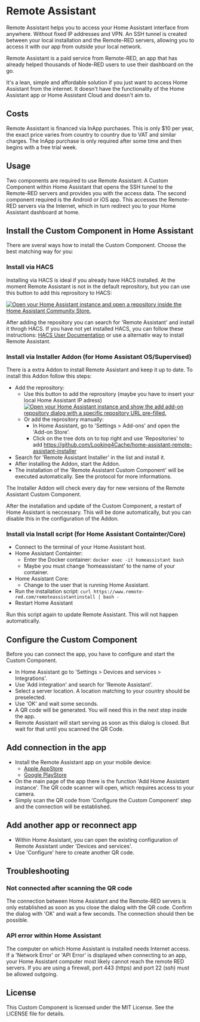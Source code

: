 # Remote Assistant

Remote Assistant helps you to access your Home Assistant interface from anywhere. Without fixed IP addresses and VPN. An SSH tunnel is created between your local installation and the Remote-RED servers, allowing you to access it with our app from outside your local network.

Remote Assistant is a paid service from Remote-RED, an app that has already helped thousands of Node-RED users to use their dashboard on the go.

It's a lean, simple and affordable solution if you just want to access Home Assistant from the internet. It doesn't have the functionality of the Home Assistant app or Home Assistant Cloud and doesn't aim to.

## Costs

Remote Assistant is financed via InApp purchases. This is only $10 per year, the exact price varies from country to country due to VAT and similar charges. The InApp purchase is only required after some time and then begins with a free trial week.

## Usage

Two components are required to use Remote Assistant: A Custom Component within Home Assistant that opens the SSH tunnel to the Remote-RED servers and provides you with the access data. The second component required is the Android or iOS app. This accesses the Remote-RED servers via the Internet, which in turn redirect you to your Home Assistant dashboard at home.

## Install the Custom Component in Home Assistant

There are sveral ways how to install the Custom Component. Choose the best matching way for you:

### Install via HACS

Installing via HACS is ideal if you already have HACS installed. At the moment Remote Assistant is not in the default reprository, but you can use this button to add this reprository to HACS:

[![Open your Home Assistant instance and open a repository inside the Home Assistant Community Store.](https://my.home-assistant.io/badges/hacs_repository.svg)](https://my.home-assistant.io/redirect/hacs_repository/?owner=looking4cache&repository=home-assistant-remote-assistant&category=integration)

After adding the repository you can search for 'Remote Assistant' and install it throgh HACS. If you have not yet installed HACS, you can follow these instructions: [HACS User Documentation](https://hacs.xyz/docs/use/) or use a alternativ way to install Remote Assistant.

### Install via Installer Addon (for Home Assistant OS/Supervised)

There is a extra Addon to install Remote Assistant and keep it up to date. To install this Addon follow this steps:
- Add the reprository:
  - Use this button to add the reprository (maybe you have to insert your local Home Assistant IP adress)
[![Open your Home Assistant instance and show the add add-on repository dialog with a specific repository URL pre-filled.](https://my.home-assistant.io/badges/supervisor_add_addon_repository.svg)](https://my.home-assistant.io/redirect/supervisor_add_addon_repository/?repository_url=https%3A%2F%2Fgithub.com%2FLooking4Cache%2Fhome-assistant-remote-assistant-installer)
  - Or add the reprository manually:
    - In Home Assistant, go to 'Settings > Add-ons' and open the 'Add-on Store'.
    - Click on the tree dots on to top right and use 'Repositories' to add https://github.com/Looking4Cache/home-assistant-remote-assistant-installer
- Search for 'Remote Assistant Installer' in the list and install it.
- After installing the Addon, start the Addon.
- The installation of the 'Remote Assistant Custom Component' will be executed automatically. See the protocol for more informations.

The Installer Addon will check every day for new versions of the Remote Assistant Custom Component.

After the installation and update of the Custom Component, a restart of Home Assistant is neccessary. This will be done automatically, but you can disable this in the configuration of the Addon.

### Install via Install script (for Home Assistant Containter/Core)

- Connect to the terminal of your Home Assistant host.
- Home Assistant Containter:
  - Enter the Docker container: ```docker exec -it homeassistant bash```
  - Maybe you must change 'homeassistant' to the name of your container.
- Home Assistant Core:
  - Change to the user that is running Home Assistant.
- Run the installation script: ```curl https://www.remote-red.com/remoteassistantinstall | bash -```
- Restart Home Assistant

Run this script again to update Remote Assistant. This will not happen automatically.

## Configure the Custom Component

Before you can connect the app, you have to configure and start the Custom Component.

- In Home Assistant go to 'Settings > Devices and services > Integrations'.
- Use 'Add integration' and search for 'Remote Assistant'.
- Select a server location. A location matching to your country should be preselected.
- Use 'OK' and wait some seconds.
- A QR code will be generated. You will need this in the next step inside the app.
- Remote Assistant will start serving as soon as this dialog is closed. But wait for that until you scanned the QR Code.

## Add connection in the app

- Install the Remote Assistant app on your mobile device:
  - [Apple AppStore](https://apps.apple.com/app/remote-red/id6744168463)
  - [Google PlayStore](http://play.google.com/store/apps/details?id=com.looking4cache.rrha.android)
- On the main page of the app there is the function 'Add Home Assistant instance'. The QR code scanner will open, which requires access to your camera.
- Simply scan the QR code from 'Configure the Custom Component' step and the connection will be established.

## Add another app or reconnect app

- Within Home Assistant, you can open the existing configuration of Remote Assistant under 'Devices and services'.
- Use 'Configure' here to create another QR code.

## Troubleshooting

### Not connected after scanning the QR code

The connection between Home Assistant and the Remote-RED servers is only established as soon as you close the dialog with the QR code. Confirm the dialog with 'OK' and wait a few seconds. The connection should then be possible.

### API error within Home Assistant

The computer on which Home Assistant is installed needs Internet access. If a 'Network Error' or 'API Error' is displayed when connecting to an app, your Home Assistant computer most likely cannot reach the remote RED servers. If you are using a firewall, port 443 (https) and port 22 (ssh) must be allowed outgoing.

## License

This Custom Component is licensed under the MIT License. See the LICENSE file for details.
